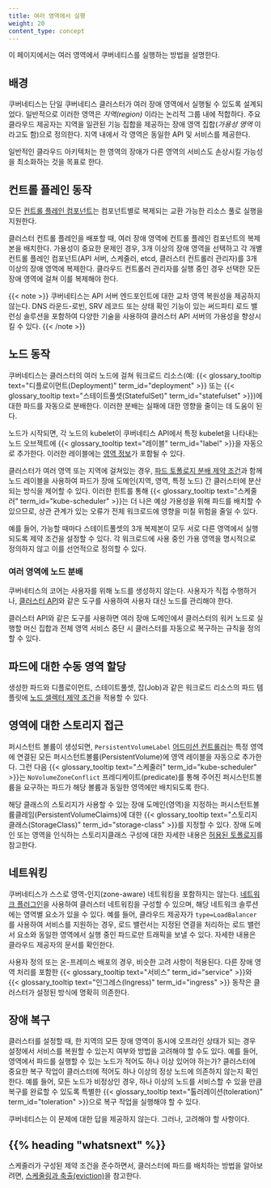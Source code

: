 ```yaml
---
title: 여러 영역에서 실행
weight: 20
content_type: concept
---
```


<!-- overview -->

이 페이지에서는 여러 영역에서 쿠버네티스를 실행하는 방법을 설명한다.

<!-- body -->

## 배경

쿠버네티스는 단일 쿠버네티스 클러스터가 여러 장애 영역에서
실행될 수 있도록 설계되었다. 일반적으로 이러한 영역은 _지역(region)_ 이라는
논리적 그룹 내에 적합하다. 주요 클라우드 제공자는 지역을 일관된 기능 집합을
제공하는 장애 영역 집합(_가용성 영역_ 이라고도 함)으로
정의한다. 지역 내에서 각 영역은 동일한 API 및
서비스를 제공한다.

일반적인 클라우드 아키텍처는 한 영역의 장애가 다른 영역의 서비스도
손상시킬 가능성을 최소화하는 것을 목표로 한다.

## 컨트롤 플레인 동작

모든 [컨트롤 플레인 컴포넌트](/ko/docs/concepts/overview/components/#컨트롤-플레인-컴포넌트)는
컴포넌트별로 복제되는 교환 가능한 리소스 풀로 실행을
지원한다.

클러스터 컨트롤 플레인을 배포할 때, 여러 장애 영역에
컨트롤 플레인 컴포넌트의 복제본을 배치한다. 가용성이
중요한 문제인 경우, 3개 이상의 장애 영역을 선택하고
각 개별 컨트롤 플레인 컴포넌트(API 서버, 스케줄러, etcd,
클러스터 컨트롤러 관리자)를 3개 이상의 장애 영역에 복제한다.
클라우드 컨트롤러 관리자를 실행 중인 경우 선택한
모든 장애 영역에 걸쳐 이를 복제해야 한다.

{{< note >}}
쿠버네티스는 API 서버 엔드포인트에 대한 교차 영역 복원성을 제공하지
않는다. DNS 라운드-로빈, SRV 레코드 또는 상태 확인 기능이 있는
써드파티 로드 밸런싱 솔루션을 포함하여 다양한 기술을 사용하여
클러스터 API 서버의 가용성을 향상시킬 수 있다.
{{< /note >}}

## 노드 동작

쿠버네티스는 클러스터의 여러 노드에 걸쳐
워크로드 리소스(예: {{< glossary_tooltip text="디플로이먼트(Deployment)" term_id="deployment" >}}
또는 {{< glossary_tooltip text="스테이트풀셋(StatefulSet)" term_id="statefulset" >}})에
대한 파드를 자동으로 분배한다. 이러한 분배는
실패에 대한 영향을 줄이는 데 도움이 된다.

노드가 시작되면, 각 노드의 kubelet이 쿠버네티스 API에서
특정 kubelet을 나타내는 노드 오브젝트에
{{< glossary_tooltip text="레이블" term_id="label" >}}을 자동으로 추가한다.
이러한 레이블에는
[영역 정보](/docs/reference/labels-annotations-taints/#topologykubernetesiozone)가 포함될 수 있다.

클러스터가 여러 영역 또는 지역에 걸쳐있는 경우,
[파드 토폴로지 분배 제약 조건](/ko/docs/concepts/workloads/pods/pod-topology-spread-constraints/)과
함께 노드 레이블을 사용하여
파드가 장애 도메인(지역, 영역, 특정 노드) 간 클러스터에
분산되는 방식을 제어할 수 있다.
이러한 힌트를 통해
{{< glossary_tooltip text="스케줄러" term_id="kube-scheduler" >}}는
더 나은 예상 가용성을 위해 파드를 배치할 수 있으므로, 상관 관계가 있는
오류가 전체 워크로드에 영향을 미칠 위험을 줄일 수 있다.

예를 들어, 가능할 때마다 스테이트풀셋의
3개 복제본이 모두 서로 다른 영역에서 실행되도록 제약 조건을
설정할 수 있다. 각 워크로드에 사용 중인
가용 영역을 명시적으로 정의하지 않고 이를 선언적으로
정의할 수 있다.

### 여러 영역에 노드 분배

쿠버네티스의 코어는 사용자를 위해 노드를 생성하지 않는다. 사용자가 직접 수행하거나,
[클러스터 API](https://cluster-api.sigs.k8s.io/)와 같은 도구를 사용하여
사용자 대신 노드를 관리해야 한다.

클러스터 API와 같은 도구를 사용하면 여러 장애 도메인에서
클러스터의 워커 노드로 실행할 머신 집합과 전체 영역 서비스 중단 시
클러스터를 자동으로 복구하는 규칙을 정의할 수 있다.

## 파드에 대한 수동 영역 할당

생성한 파드와 디플로이먼트, 스테이트풀셋, 잡(Job)과
같은 워크로드 리소스의 파드 템플릿에 [노드 셀렉터 제약 조건](/ko/docs/concepts/scheduling-eviction/assign-pod-node/#노드-셀렉터-nodeselector)을
적용할 수 있다.

## 영역에 대한 스토리지 접근

퍼시스턴트 볼륨이 생성되면, `PersistentVolumeLabel`
[어드미션 컨트롤러](/docs/reference/access-authn-authz/admission-controllers/)는
특정 영역에 연결된 모든 퍼시스턴트볼륨(PersistentVolume)에 영역 레이블을 자동으로
추가한다. 그런 다음 {{< glossary_tooltip text="스케줄러" term_id="kube-scheduler" >}}는
`NoVolumeZoneConflict` 프레디케이트(predicate)를 통해 주어진 퍼시스턴트볼륨을 요구하는 파드가
해당 볼륨과 동일한 영역에만 배치되도록 한다.

해당 클래스의 스토리지가 사용할 수 있는 장애 도메인(영역)을 지정하는
퍼시스턴트볼륨클레임(PersistentVolumeClaims)에 대한
{{< glossary_tooltip text="스토리지클래스(StorageClass)" term_id="storage-class" >}}를 지정할 수 있다.
장애 도메인 또는 영역을 인식하는 스토리지클래스 구성에 대한 자세한 내용은
[허용된 토폴로지](/ko/docs/concepts/storage/storage-classes/#허용된-토폴로지)를 참고한다.

## 네트워킹

쿠버네티스가 스스로 영역-인지(zone-aware) 네트워킹을 포함하지는 않는다.
[네트워크 플러그인](/ko/docs/concepts/extend-kubernetes/compute-storage-net/network-plugins/)을
사용하여 클러스터 네트워킹을 구성할 수 있으며, 해당 네트워크 솔루션에는 영역별 요소가
있을 수 있다. 예를 들어, 클라우드 제공자가
`type=LoadBalancer` 를 사용하여 서비스를 지원하는 경우, 로드 밸런서는 지정된 연결을 처리하는
로드 밸런서 요소와 동일한 영역에서 실행 중인 파드로만 트래픽을 보낼 수 있다.
자세한 내용은 클라우드 제공자의 문서를 확인한다.

사용자 정의 또는 온-프레미스 배포의 경우, 비슷한 고려 사항이 적용된다.
다른 장애 영역 처리를 포함한 {{< glossary_tooltip text="서비스" term_id="service" >}}와
{{< glossary_tooltip text="인그레스(Ingress)" term_id="ingress" >}} 동작은
클러스터가 설정된 방식에 명확히 의존한다.

## 장애 복구

클러스터를 설정할 때, 한 지역의 모든 장애 영역이 동시에
오프라인 상태가 되는 경우 설정에서 서비스를 복원할 수 있는지
여부와 방법을 고려해야 할 수도 있다. 예를 들어, 영역에서 파드를 실행할 수 있는
노드가 적어도 하나 이상 있어야 하는가?
클러스터에 중요한 복구 작업이 클러스터에
적어도 하나 이상의 정상 노드에 의존하지 않는지 확인한다. 예를 들어, 모든 노드가
비정상인 경우, 하나 이상의 노드를 서비스할 수 있을 만큼 복구를 완료할 수 있도록 특별한
{{< glossary_tooltip text="톨러레이션(toleration)" term_id="toleration" >}}으로
복구 작업을 실행해야 할 수 있다.

쿠버네티스는 이 문제에 대한 답을 제공하지 않는다. 그러나,
고려해야 할 사항이다.

## {{% heading "whatsnext" %}}

스케줄러가 구성된 제약 조건을 준수하면서, 클러스터에 파드를 배치하는 방법을 알아보려면,
[스케줄링과 축출(eviction)](/ko/docs/concepts/scheduling-eviction/)을 참고한다.
